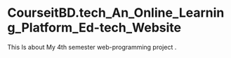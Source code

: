 # CourseitBD.tech_An_Online_Learning_Platform_Ed-tech_Website
This Is about My 4th semester web-programming project .
